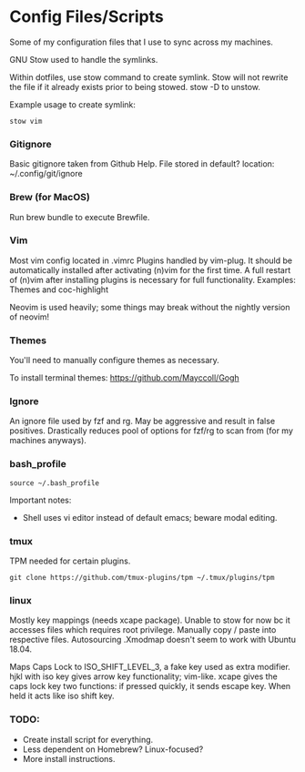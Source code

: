 # Config Files/Scripts
Some of my configuration files that I use to sync across my machines.

GNU Stow used to handle the symlinks.

Within dotfiles, use stow command to create symlink. Stow will not rewrite the file if it already exists prior to being stowed. stow -D to unstow.

Example usage to create symlink:
```
stow vim
```

### Gitignore
Basic gitignore taken from Github Help.
File stored in default? location: ~/.config/git/ignore

### Brew (for MacOS)
Run brew bundle to execute Brewfile.

### Vim
Most vim config located in .vimrc
Plugins handled by vim-plug. It should be automatically installed after activating (n)vim for the first time.
A full restart of (n)vim after installing plugins is necessary for full functionality.
Examples: Themes and coc-highlight

Neovim is used heavily; some things may break without the nightly version of neovim!

### Themes
You'll need to manually configure themes as necessary.

To install terminal themes:
https://github.com/Mayccoll/Gogh

### Ignore
An ignore file used by fzf and rg. May be aggressive and result in false positives.
Drastically reduces pool of options for fzf/rg to scan from (for my machines anyways).

### bash_profile
```
source ~/.bash_profile
```
Important notes:

- Shell uses vi editor instead of default emacs; beware modal editing.

### tmux
TPM needed for certain plugins.

```
git clone https://github.com/tmux-plugins/tpm ~/.tmux/plugins/tpm
```

### linux
Mostly key mappings (needs xcape package). Unable to stow for now bc it accesses files which requires root privilege. Manually copy / paste into respective files. Autosourcing .Xmodmap doesn't seem to work with Ubuntu 18.04.

Maps Caps Lock to ISO_SHIFT_LEVEL_3, a fake key used as extra modifier.
hjkl with iso key gives arrow key functionality; vim-like.
xcape gives the caps lock key two functions: if pressed quickly, it sends escape key. When held it acts like iso shift key.

### TODO:

- Create install script for everything.
- Less dependent on Homebrew? Linux-focused?
- More install instructions.
